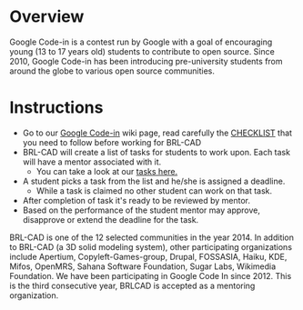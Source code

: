# Overview

Google Code-in is a contest run by Google with a goal of encouraging
young (13 to 17 years old) students to contribute to open source. Since
2010, Google Code-in has been introducing pre-university students from
around the globe to various open source communities.

# Instructions

-   Go to our [Google Code-in](Deuces.md) wiki page, read
    carefully the [CHECKLIST](Google_Code_In/Checklist/2014.md)
    that you need to follow before working for BRL-CAD
-   BRL-CAD will create a list of tasks for students to work upon. Each
    task will have a mentor associated with it.
    -   You can take a look at our [tasks here.](Deuces.md)
-   A student picks a task from the list and he/she is assigned a
    deadline.
    -   While a task is claimed no other student can work on that task.
-   After completion of task it's ready to be reviewed by mentor.
-   Based on the performance of the student mentor may approve,
    disapprove or extend the deadline for the task.

BRL-CAD is one of the 12 selected communities in the year 2014. In
addition to BRL-CAD (a 3D solid modeling system), other participating
organizations include Apertium, Copyleft-Games-group, Drupal, FOSSASIA,
Haiku, KDE, Mifos, OpenMRS, Sahana Software Foundation, Sugar Labs,
Wikimedia Foundation. We have been participating in Google Code In since
2012. This is the third consecutive year, BRLCAD is accepted as a
mentoring organization.
